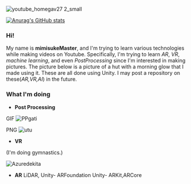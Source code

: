 ![youtube_homegav27 2_small](https://user-images.githubusercontent.com/81568941/134366440-23bae013-5fe3-4cf0-96cf-7df335fb4b9d.png)

[![Anurag's GitHub stats](https://github-readme-stats.vercel.app/api?username=mimisukeMaster&show_icons=true&theme=tokyonight)](https://github.com/anuraghazra/github-readme-stats)

### Hi!

My name is **mimisukeMaster**, and I'm trying to learn various technologies while making videos on Youtube. Specifically, I'm trying to learn *AR*, *VR*, *machine learning*, and even *PostProcessing* since I'm interested in making pictures. The picture below is a picture of a hut with a morning glow that I made using it.
 These are all done using Unity. I may post a repository on these(*AR,VR,AI*) in the future.
 
### What I'm doing
- **Post Processing**

 GIF
![PPgati](https://user-images.githubusercontent.com/81568941/134362253-bf665f26-b4f8-449c-a611-2d80ad3233c1.gif)

PNG
![utu](https://user-images.githubusercontent.com/81568941/134357931-f76bb642-a2ef-44da-8b0b-51cc66f9fda3.png)

- **VR**

(I'm doing gymnastics.)

![Azuredekita](https://user-images.githubusercontent.com/81568941/134363902-fc726e5d-de24-4a2c-9d3f-48e9ff87f6cc.gif)

- **AR**
LiDAR,
Unity- ARFoundation
Unity- ARKit,ARCore
